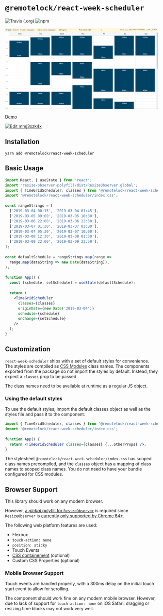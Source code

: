 # `@remotelock/react-week-scheduler`

![Travis (.org)](https://img.shields.io/travis/remotelock/react-week-scheduler.svg) ![npm](https://img.shields.io/npm/v/@remotelock/react-week-scheduler.svg)

![Screenshot](./screenshot.png)

[Demo](https://remotelock.github.io/react-week-scheduler/)

[![Edit mmj3xzk4x](https://codesandbox.io/static/img/play-codesandbox.svg)](https://codesandbox.io/s/mmj3xzk4x?fontsize=14)

## Installation

```
yarn add @remotelock/react-week-scheduler
```

## Basic Usage

```jsx
import React, { useState } from 'react';
import 'resize-observer-polyfill/dist/ResizeObserver.global';
import { TimeGridScheduler, classes } from '@remotelock/react-week-scheduler';
import '@remotelock/react-week-scheduler/index.css';

const rangeStrings = [
  ['2019-03-04 00:15', '2019-03-04 01:45'],
  ['2019-03-05 09:00', '2019-03-05 10:30'],
  ['2019-03-06 22:00', '2019-03-06 22:30'],
  ['2019-03-07 01:30', '2019-03-07 03:00'],
  ['2019-03-07 05:30', '2019-03-07 10:00'],
  ['2019-03-08 12:30', '2019-03-08 01:30'],
  ['2019-03-09 22:00', '2019-03-09 23:59'],
];

const defaultSchedule = rangeStrings.map(range =>
  range.map(dateString => new Date(dateString)),
);

function App() {
  const [schedule, setSchedule] = useState(defaultSchedule);

  return (
    <TimeGridScheduler
      classes={classes}
      originDate={new Date('2019-03-04')}
      schedule={schedule}
      onChange={setSchedule}
    />
  );
}
```

## Customization

`react-week-scheduler` ships with a set of default styles for convenience. The styles are compiled as [CSS Modules](https://github.com/css-modules/css-modules) class names. The components exported from the package do not import the styles by default. Instead, they expect a `classes` prop to be passed.

The class names need to be available at runtime as a regular JS object.

### Using the default styles

To use the default styles, import the default classes object as well as the styles file and pass it to the component:

```jsx
import { TimeGridScheduler, classes } from '@remotelock/react-week-scheduler';
import '@remotelock/react-week-scheduler/index.css';

function App() {
  return <TimeGridScheduler classes={classes} {...otherProps} />;
}
```

The stylesheet `@remotelock/react-week-scheduler/index.css` has scoped class names precompiled, and the `classes` object has a mapping of class names to scoped class names. You do not need to have your bundle configured for CSS modules.

## Browser Support

This library should work on any modern browser.

However, [a _global_ polyfill for `ResizeObserver`](https://www.npmjs.com/package/resize-observer-polyfill) is required since `ResizeObserver` is [currently only supported by Chrome 64+](https://caniuse.com/#feat=resizeobserver).

The following web platform features are used:

- Flexbox
- `touch-action: none`
- `position: sticky`
- Touch Events
- [CSS containement](https://developers.google.com/web/updates/2016/06/css-containment) (optional)
- Custom CSS Properties (optional)

### Mobile Browser Support

Touch events are handled properly, with a 300ms delay on the initial touch start event to allow for scrolling.

The component should work fine on any modern mobile browser. However, due to lack of support for `touch-action: none`
on iOS Safari, dragging or resizing time blocks may not work very well.
